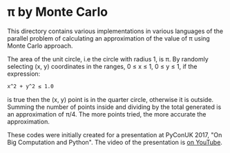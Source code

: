# π by Monte Carlo

This directory contains various implementations in various languages of the parallel problem of calculating
an approximation of the value of π using Monte Carlo approach.

The area of the unit circle, i.e the circle with radius 1, is π. By randomly selecting (x, y) coordinates in
the ranges, 0 ≤ x ≤ 1, 0 ≤ y ≤ 1, if the expression:
```tex
x^2 + y^2 ≤ 1.0
```
is true then the (x, y) point is in the quarter circle, otherwise it is outside. Summing the number of
points inside and dividing by the total generated is an approximation of π/4.  The more points tried, the
more accurate the approximation.

These codes were initially created for a presentation at PyConUK 2017, "On Big Computation and Python". The
video of the presentation is [on YouTube](https://www.youtube.com/watch?v=Gr6XBaGwetY).
